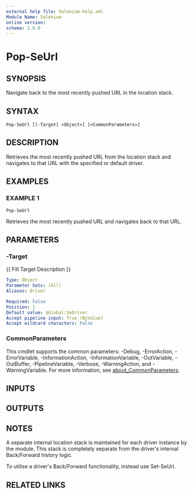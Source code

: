 ```yaml
---
external help file: Selenium-help.xml
Module Name: Selenium
online version:
schema: 2.0.0
---
```


# Pop-SeUrl

## SYNOPSIS
Navigate back to the most recently pushed URL in the location stack.

## SYNTAX

```
Pop-SeUrl [[-Target] <Object>] [<CommonParameters>]
```

## DESCRIPTION
Retrieves the most recently pushed URL from the location stack and navigates
to that URL with the specified or default driver.

## EXAMPLES

### EXAMPLE 1
```
Pop-SeUrl
```

Retrieves the most recently pushed URL and navigates back to that URL.

## PARAMETERS

### -Target
{{ Fill Target Description }}

```yaml
Type: Object
Parameter Sets: (All)
Aliases: Driver

Required: False
Position: 1
Default value: $Global:SeDriver
Accept pipeline input: True (ByValue)
Accept wildcard characters: False
```

### CommonParameters
This cmdlet supports the common parameters: -Debug, -ErrorAction, -ErrorVariable, -InformationAction, -InformationVariable, -OutVariable, -OutBuffer, -PipelineVariable, -Verbose, -WarningAction, and -WarningVariable. For more information, see [about_CommonParameters](http://go.microsoft.com/fwlink/?LinkID=113216).

## INPUTS

## OUTPUTS

## NOTES
A separate internal location stack is maintained for each driver instance
by the module.
This stack is completely separate from the driver's internal
Back/Forward history logic.

To utilise a driver's Back/Forward functionality, instead use Set-SeUrl.

## RELATED LINKS
